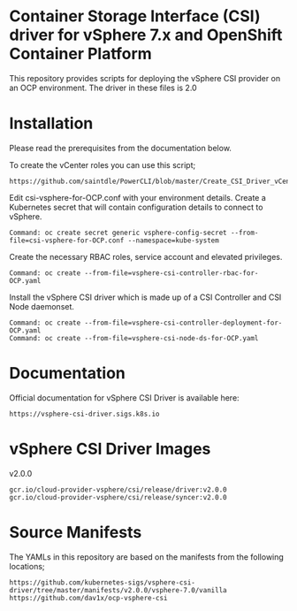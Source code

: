 # Container Storage Interface (CSI) driver for vSphere 7.x and OpenShift Container Platform
This repository provides scripts for deploying the vSphere CSI provider on an OCP environment. The driver in these files is 2.0 

# Installation

Please read the prerequisites from the documentation below. 

To create the vCenter roles you can use this script;

    https://github.com/saintdle/PowerCLI/blob/master/Create_CSI_Driver_vCenter_Roles.ps1 

Edit csi-vsphere-for-OCP.conf with your environment details.
Create a Kubernetes secret that will contain configuration details to connect to vSphere.

    Command: oc create secret generic vsphere-config-secret --from-file=csi-vsphere-for-OCP.conf --namespace=kube-system

Create the necessary RBAC roles, service account and elevated privileges.

    Command: oc create --from-file=vsphere-csi-controller-rbac-for-OCP.yaml

Install the vSphere CSI driver which is made up of a CSI Controller and CSI Node daemonset.

    Command: oc create --from-file=vsphere-csi-controller-deployment-for-OCP.yaml
    Command: oc create --from-file=vsphere-csi-node-ds-for-OCP.yaml

# Documentation

Official documentation for vSphere CSI Driver is available here:

    https://vsphere-csi-driver.sigs.k8s.io

# vSphere CSI Driver Images

v2.0.0

    gcr.io/cloud-provider-vsphere/csi/release/driver:v2.0.0
    gcr.io/cloud-provider-vsphere/csi/release/syncer:v2.0.0

# Source Manifests
The YAMLs in this repository are based on the manifests from the following locations;

    https://github.com/kubernetes-sigs/vsphere-csi-driver/tree/master/manifests/v2.0.0/vsphere-7.0/vanilla
    https://github.com/dav1x/ocp-vsphere-csi
